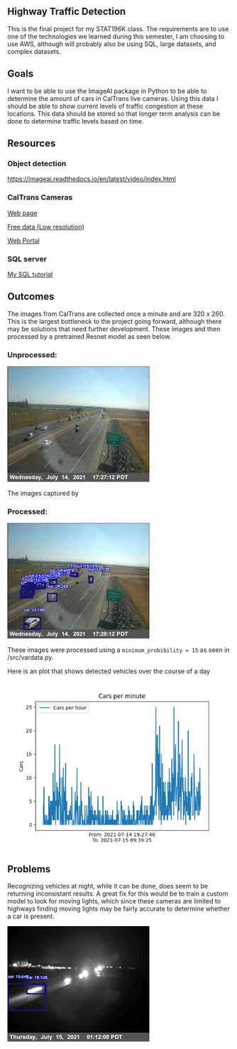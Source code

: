 ## Highway Traffic Detection
This is the final project for my STAT196K class. The requirements are to use one of the technologies we learned during this semester, I am choosing to use AWS, although will probably also be using SQL, large datasets, and complex datasets.

## Goals
I want to be able to use the ImageAI package in Python to be able to determine the amount of cars in CalTrans live cameras. Using this data I should be able to show current levels of traffic congestion at these locations. This data should be stored so that longer term analysis can be done to determine traffic levels based on time.

## Resources
### Object detection
https://imageai.readthedocs.io/en/latest/video/index.html
### CalTrans Cameras
[Web page](https://cwwp2.dot.ca.gov/vm/iframemap.htm)

[Free data (Low resolution)](https://cwwp2.dot.ca.gov/documentation/cctv/cctv.htm)

[Web Portal](https://cwwp2.dot.ca.gov/8ac11350-8006-4b32-b3d4-efab56b33cf8)
### SQL server
[My SQL tutorial](https://aws.amazon.com/getting-started/hands-on/create-microsoft-sql-db/)

## Outcomes
The images from CalTrans are collected once a minute and are 320 x 260. This is the largest bottleneck to the project going forward, although there may be solutions that need further development. These images and then processed by a pretrained Resnet model as seen below.

### Unprocessed:

![unprocessed_image](doc/photos/unprocessed_image.jpg)

The images captured by
### Processed:

![processed_image](doc/photos/processed_image.jpg)

These images were processed using a ```minimum_probibility = 15``` as seen in /src/vardata.py.

Here is an plot that shows detected vehicles over the course of a day

![processed_image](doc/photos/graph.png)

## Problems
Recognizing vehicles at night, while it can be done, does seem to be returning inconsistant results. A great fix for this would be to train a custom model to look for moving lights, which since these cameras are limited to highways finding moving lights may be fairly accurate to determine whether a car is present.

![night time](doc/photos/night.jpg)
